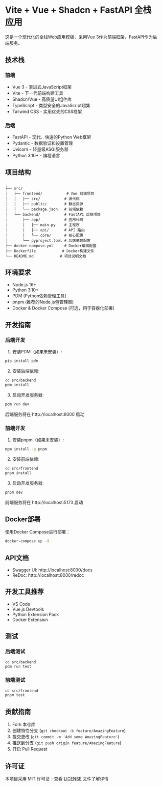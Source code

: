 # Vite + Vue + Shadcn + FastAPI 全栈应用

这是一个现代化的全栈Web应用模板，采用Vue 3作为前端框架，FastAPI作为后端服务。

## 技术栈

### 前端
- Vue 3 - 渐进式JavaScript框架
- Vite - 下一代前端构建工具
- Shadcn/Vue - 高质量UI组件库
- TypeScript - 类型安全的JavaScript超集
- Tailwind CSS - 实用优先的CSS框架

### 后端
- FastAPI - 现代、快速的Python Web框架
- Pydantic - 数据验证和设置管理
- Uvicorn - 轻量级ASGI服务器
- Python 3.10+ - 编程语言

## 项目结构

```
.
├── src/
│   ├── frontend/           # Vue 前端项目
│   │   ├── src/           # 源代码
│   │   ├── public/        # 静态资源
│   │   └── package.json   # 前端依赖
│   └── backend/           # FastAPI 后端项目
│       ├── app/           # 应用代码
│       │   ├── main.py    # 主程序
│       │   ├── api/       # API 路由
│       │   └── core/      # 核心配置
│       └── pyproject.toml # 后端依赖配置
├── docker-compose.yml     # Docker编排配置
├── Dockerfile            # Docker构建文件
└── README.md            # 项目说明文档
```

## 环境要求

- Node.js 16+
- Python 3.10+
- PDM (Python依赖管理工具)
- pnpm (推荐的Node.js包管理器)
- Docker & Docker Compose (可选，用于容器化部署)

## 开发指南

### 后端开发

1. 安装PDM（如果未安装）:
```bash
pip install pdm
```

2. 安装后端依赖:
```bash
cd src/backend
pdm install
```

3. 启动开发服务器:
```bash
pdm run dev
```

后端服务将在 http://localhost:8000 启动

### 前端开发

1. 安装pnpm（如果未安装）:
```bash
npm install -g pnpm
```

2. 安装前端依赖:
```bash
cd src/frontend
pnpm install
```

3. 启动开发服务器:
```bash
pnpm dev
```

前端服务将在 http://localhost:5173 启动

## Docker部署

使用Docker Compose进行部署：

```bash
docker-compose up -d
```

## API文档

- Swagger UI: http://localhost:8000/docs
- ReDoc: http://localhost:8000/redoc

## 开发工具推荐

- VS Code
- Vue.js Devtools
- Python Extension Pack
- Docker Extension

## 测试

### 后端测试
```bash
cd src/backend
pdm run test
```

### 前端测试
```bash
cd src/frontend
pnpm test
```

## 贡献指南

1. Fork 本仓库
2. 创建特性分支 (`git checkout -b feature/AmazingFeature`)
3. 提交更改 (`git commit -m 'Add some AmazingFeature'`)
4. 推送到分支 (`git push origin feature/AmazingFeature`)
5. 开启 Pull Request

## 许可证

本项目采用 MIT 许可证 - 查看 [LICENSE](LICENSE) 文件了解详情

